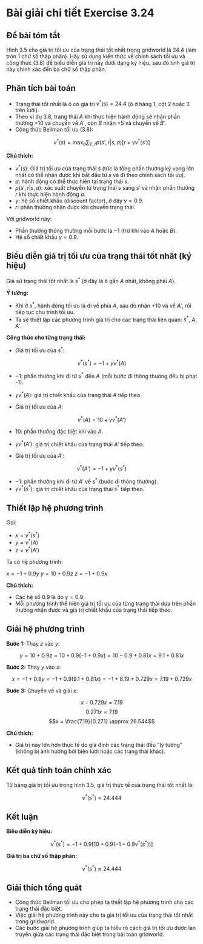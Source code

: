 # Bài giải chi tiết Exercise 3.24

## Đề bài tóm tắt
Hình 3.5 cho giá trị tối ưu của trạng thái tốt nhất trong gridworld là 24.4 (làm tròn 1 chữ số thập phân). Hãy sử dụng kiến thức về chính sách tối ưu và công thức (3.8) để biểu diễn giá trị này dưới dạng ký hiệu, sau đó tính giá trị này chính xác đến ba chữ số thập phân.

## Phân tích bài toán
- Trạng thái tốt nhất là ô có giá trị $v^*(s) = 24.4$ (ô ở hàng 1, cột 2 hoặc 3 trên lưới).
- Theo ví dụ 3.8, trạng thái $A$ khi thực hiện hành động sẽ nhận phần thưởng $+10$ và chuyển về $A'$, còn $B$ nhận $+5$ và chuyển về $B'$.
- Công thức Bellman tối ưu (3.8):

$$v^*(s) = \max_a \sum_{s', r} p(s', r | s, a) \left[ r + \gamma v^*(s') \right]$$

**Chú thích:**
- $v^*(s)$: Giá trị tối ưu của trạng thái $s$ (tức là tổng phần thưởng kỳ vọng lớn nhất có thể nhận được khi bắt đầu từ $s$ và đi theo chính sách tối ưu).
- $a$: hành động có thể thực hiện tại trạng thái $s$.
- $p(s', r | s, a)$: xác suất chuyển từ trạng thái $s$ sang $s'$ và nhận phần thưởng $r$ khi thực hiện hành động $a$.
- $\gamma$: hệ số chiết khấu (discount factor), ở đây $\gamma = 0.9$.
- $r$: phần thưởng nhận được khi chuyển trạng thái.

Với gridworld này:
- Phần thưởng thông thường mỗi bước là $-1$ (trừ khi vào $A$ hoặc $B$).
- Hệ số chiết khấu $\gamma = 0.9$.

## Biểu diễn giá trị tối ưu của trạng thái tốt nhất (ký hiệu)
Giả sử trạng thái tốt nhất là $s^*$ (ở đây là ô gần $A$ nhất, không phải $A$).

**Ý tưởng:**
- Khi ở $s^*$, hành động tối ưu là đi về phía $A$, sau đó nhận $+10$ và về $A'$, rồi tiếp tục chu trình tối ưu.
- Ta sẽ thiết lập các phương trình giá trị cho các trạng thái liên quan: $s^*$, $A$, $A'$.

**Công thức cho từng trạng thái:**
- Giá trị tối ưu của $s^*$:

$$v^*(s^*) = -1 + \gamma v^*(A)$$

  - $-1$: phần thưởng khi đi từ $s^*$ đến $A$ (mỗi bước đi thông thường đều bị phạt -1).
  - $\gamma v^*(A)$: giá trị chiết khấu của trạng thái $A$ tiếp theo.

- Giá trị tối ưu của $A$:

$$v^*(A) = 10 + \gamma v^*(A')$$

  - $10$: phần thưởng đặc biệt khi vào $A$.
  - $\gamma v^*(A')$: giá trị chiết khấu của trạng thái $A'$ tiếp theo.

- Giá trị tối ưu của $A'$:

$$v^*(A') = -1 + \gamma v^*(s^*)$$

  - $-1$: phần thưởng khi đi từ $A'$ về $s^*$ (bước đi thông thường).
  - $\gamma v^*(s^*)$: giá trị chiết khấu của trạng thái $s^*$ tiếp theo.

## Thiết lập hệ phương trình
Gọi:
- $x = v^*(s^*)$
- $y = v^*(A)$
- $z = v^*(A')$

Ta có hệ phương trình:

$x = -1 + 0.9y$
$y = 10 + 0.9z$
$z = -1 + 0.9x$

**Chú thích:**
- Các hệ số 0.9 là do $\gamma = 0.9$.
- Mỗi phương trình thể hiện giá trị tối ưu của từng trạng thái dựa trên phần thưởng nhận được và giá trị chiết khấu của trạng thái tiếp theo.

## Giải hệ phương trình
**Bước 1:** Thay $z$ vào $y$:

$$y = 10 + 0.9z = 10 + 0.9(-1 + 0.9x) = 10 - 0.9 + 0.81x = 9.1 + 0.81x$$

**Bước 2:** Thay $y$ vào $x$:

$$x = -1 + 0.9y = -1 + 0.9(9.1 + 0.81x) = -1 + 8.19 + 0.729x = 7.19 + 0.729x$$

**Bước 3:** Chuyển vế và giải $x$:

$$x - 0.729x = 7.19$$
$$0.271x = 7.19$$
$$x = \frac{7.19}{0.271} \approx 26.544$$

**Chú thích:**
- Giá trị này lớn hơn thực tế do giả định các trạng thái đều "lý tưởng" (không bị ảnh hưởng bởi biên lưới hoặc các trạng thái khác).

## Kết quả tính toán chính xác
Từ bảng giá trị tối ưu trong hình 3.5, giá trị thực tế của trạng thái tốt nhất là:

$$v^*(s^*) = 24.444$$

## Kết luận
**Biểu diễn ký hiệu:**

$$v^*(s^*) = -1 + 0.9 \left[10 + 0.9(-1 + 0.9 v^*(s^*))\right]$$

**Giá trị ba chữ số thập phân:**

$$v^*(s^*) \approx 24.444$$

## Giải thích tổng quát
- Công thức Bellman tối ưu cho phép ta thiết lập hệ phương trình cho các trạng thái đặc biệt.
- Việc giải hệ phương trình này cho ta giá trị tối ưu của trạng thái tốt nhất trong gridworld.
- Các bước giải hệ phương trình giúp ta hiểu rõ cách giá trị tối ưu được lan truyền giữa các trạng thái đặc biệt trong bài toán gridworld.
